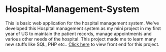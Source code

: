 # Hospital-Management-System
This is basic web application for the hospital management system.
We've developed this Hospital management system as my mini project in my first year of UG to maintain the patient records, manage appointments and various other needs of the hospital. This project made me to learn many new stuffs like SQL, PHP etc.. <a href="https://rishi772001.github.io/Hospital-Management-System/">Click here</a> to view front end for this project.
